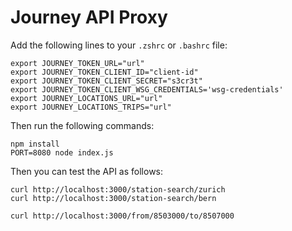 # Journey API Proxy

Add the following lines to your `.zshrc` or `.bashrc` file:

```
export JOURNEY_TOKEN_URL="url"
export JOURNEY_TOKEN_CLIENT_ID="client-id"
export JOURNEY_TOKEN_CLIENT_SECRET="s3cr3t"
export JOURNEY_TOKEN_CLIENT_WSG_CREDENTIALS='wsg-credentials'
export JOURNEY_LOCATIONS_URL="url"
export JOURNEY_LOCATIONS_TRIPS="url"
```

Then run the following commands:

```
npm install
PORT=8080 node index.js
```

Then you can test the API as follows:

```console
curl http://localhost:3000/station-search/zurich
curl http://localhost:3000/station-search/bern

curl http://localhost:3000/from/8503000/to/8507000
```
